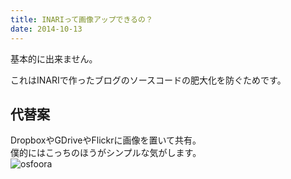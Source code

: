 ```yaml
---
title: INARIって画像アップできるの？
date: 2014-10-13
---
```

基本的に出来ません。

これはINARIで作ったブログのソースコードの肥大化を防ぐためです。

## 代替案
DropboxやGDriveやFlickrに画像を置いて共有。<br>
僕的にはこっちのほうがシンプルな気がします。<br>
![osfoora](https://www.dropbox.com/s/mjch09ebayfel0h/started-using-osfoora.png?dl=1)